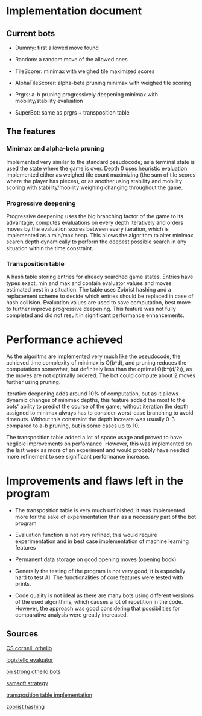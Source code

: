 <!--
Toteutusdokumentti

    Ohjelman yleisrakenne: aika guud atm
    Saavutetut aika- ja tilavaativuudet (m.m. O-analyysit pseudokoodista): PUUTTUU
    Suorituskyky- ja O-analyysivertailu (mikäli työ vertailupainotteinen): PUUTTUU
    Työn mahdolliset puutteet ja parannusehdotukset: semiok
    Lähteet-->

# Implementation document

## Current bots

* Dummy: first allowed move found

* Random: a random move of the allowed ones

* TileScorer: minimax with weighed tile maximized scores

* AlphaTileScorer: alpha-beta pruning minimax with weighed tile scoring

* Prgrs: a-b pruning progressively deepening minimax with mobility/stability evaluation

* SuperBot: same as prgrs + transposition table

## The features

### Minimax and alpha-beta pruning

Implemented very similar to the standard pseudocode; as a terminal state is used the state where the game is over. Depth 0 uses heuristic evaluation implemented either as weighed tile count maximizing (the sum of tile scores where the player has pieces), or as another using stability and mobility scoring with stability/mobility weighing changing throughout the game.

### Progressive deepening

Progressive deepening uses the big branching factor of the game to its advantage, computes evaluations on every depth iteratively and orders moves by the evaluation scores between every iteration, which is implemented as a min/max heap. This allows the algorithm to alter minimax search depth dynamically to perform the deepest possible search in any situation within the time constraint.

### Transposition table

A hash table storing entries for already searched game states. Entries have types exact, min and max and contain evaluator values and moves estimated best in a situation. The table uses Zobrist hashing and a replacement scheme to decide which entries should be replaced in case of hash collision. Evaluation values are used to save computation, best move to further improve progressive deepening. This feature was not fully completed and did not result in significant performance enhancements.

# Performance achieved

As the algoritms are implemented very much like the pseudocode, the achieved time complexity of minimax is O(b^d), and pruning reduces the computations somewhat, but definitely less than the optimal O(b^(d/2)), as the moves are not optimally ordered. The bot could compute about 2 moves further using pruning.

Iterative deepening adds around 10% of computation, but as it allows dynamic changes of minimax depths, this feature added the most to the bots' ability to predict the course of the game; without iteration the depth assigned to minimax always has to consider worst-case branching to avoid timeouts. Without this constraint the depth increate was usually 0-3 compared to a-b pruning, but in some cases up to 10.

The transposition table added a lot of space usage and proved to have neglible improvements on perfomance. However, this was implemented on the last week as more of an experiment and would probably have needed more refinement to see significant performance increase. 

# Improvements and flaws left in the program
* The transposition table is very much unfinished, it was implemented more for the sake of experimentation than as a necessary part of the bot program

* Evaluation function is not very refined, this would require experimentation and in best case implementation of machine learning features

* Permanent data storage on good opening moves (opening book).

* Generally the testing of the program is not very good; it is especially hard to test AI. The functionalities of core features were tested with prints.

* Code quality is not ideal as there are many bots using different versions of the used algorithms, which causes a lot of repetition in the code. However, the approach was good considering that possibilities for comparative analysis were greatly increased.

## Sources
[CS cornell: othello](http://www.cs.cornell.edu/~yuli/othello/othello.html)

[logistello evaluator](https://citeseerx.ist.psu.edu/viewdoc/download?doi=10.1.1.49.7258&rep=rep1&type=pdf)

[on strong othello bots](https://link.springer.com/content/pdf/10.1007/978-0-387-35660-0_10.pdf)

[samsoft strategy](http://samsoft.org.uk/reversi/strategy.htm#rules)

[transposition table implementation](https://web.archive.org/web/20071031100051/http://www.brucemo.com/compchess/programming/hashing.htm)

[zobrist hashing](https://en.wikipedia.org/wiki/Zobrist_hashing)

